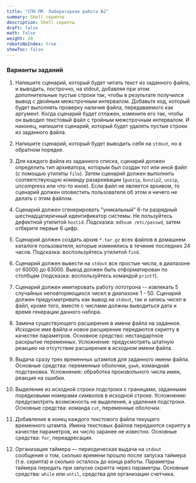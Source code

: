 ```yaml
---
title: "СПО ПМ. Лабораторная работа №2"
summary: Shell скрипты
description: Shell скрипты
draft: false
math: false
weight: 20
robotsNoIndex: true
showToc: false
---
```


### Варианты заданий

1. Напишите сценарий, который будет читать текст из заданного файла, и выводить, построчно, на stdout, добавляя при этом дополнительные пустые строки так, чтобы в результате получился вывод с двойным межстрочным интервалом. Добавьте код, который будет выполнять проверку наличия файла, передаваемого как аргумент. Когда сценарий будет отлажен, измените его так, чтобы он выводил текстовый файл с тройным межстрочным интервалом. И наконец, напишите сценарий, который будет удалять пустые строки из заданного файла.

2. Напишите сценарий, который будет выводить себя на `stdout`, но в обратном порядке.

3. Для каждого файла из заданного списка, сценарий должен определить тип архиватора, которым был создан тот или иной файл (с помощью утилиты `file`). Затем сценарий должен выполнить соответствующую команду разархивации (`gunzip`, `bunzip2`, `unzip`, uncompress или что-то иное). Если файл не является архивом, то сценарий должен оповестить пользователя об этом и ничего не делать с этим файлом.

4. Сценарий должен сгенерировать "уникальный" 6-ти разрядный шестнадцатиричный идентификатор системы. Не пользуйтесь дефектной утилитой `hostid`. Подсказка: `md5sum /etc/passwd`, затем отберите первые 6 цифр.

5. Сценарий должен создать архив `*.tar.gz` всех файлов в домашнем каталоге пользователя, которые изменялись в течение последних 24 часов. Подсказка: воспользуйтесь утилитой `find`.

6. Сценарий должен вывести на `stdout` все простые числа, в диапазоне от 60000 до 63000. Вывод должен быть отформатирован по столбцам (подсказка: воспользуйтесь командой `printf`).

7. Сценарий должен имитировать работу лототрона -- извлекать 5 случайных неповторяющихся чисел в диапазоне 1 - 50. Сценарий должен предусматривать как вывод на `stdout`, так и запись чисел в файл, кроме того, вместе с числами должны выводиться дата и время генерации данного набора.

8. Замена существующего расширения в имени файла на заданное. Исходное имя файла и новое расширение передаются скрипту в качестве параметров. Основное средство: нестандартное раскрытие переменных. Усложнение: предусмотреть штатную реакцию на отсутствие расширения в исходном имени файла.

9. Выдача сразу трех временных штампов для заданного имени файла. Основные средства: переменные оболочки, `gawk`, командная подстановка. Усложнение: обработка произвольного числа имен, реакция на ошибки.

10. Выделение из исходной строки подстроки с границами, заданными порядковыми номерами символов в исходной строке. Усложнение: предусмотреть возможность не выделения, а удаления подстроки. Основные средства: команда `cut`, переменные оболочки.

11. Добавление в конец каждого текстового файла текущего временного штампа. Имена текстовых файлов передаются скрипту в качестве параметров, их число заранее не известно. Основные средства: `for`, переадресация.

12. Организация таймера — периодическая выдача на `stdout` сообщения о том, сколько времени прошло после запуска таймера (т.е. скрипта) и сколько осталось до конца работы. Параметры таймера передать при запуске скрипта через параметры. Основные средства: `while` или `until`, средства для организации счетчика.
